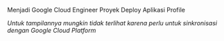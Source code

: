 Menjadi Google Cloud Engineer
Proyek Deploy Aplikasi Profile

*Untuk tampilannya mungkin tidak terlihat karena perlu untuk sinkronisasi dengan Google Cloud Platform*
